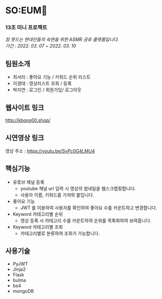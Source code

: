 # SO:EUM🌸  
### 13조 미니 프로젝트  
*잠 못드는 현대인들의 숙면을 위한 ASMR 공유 플랫폼입니다.*  
*기간 : 2022. 03. 07 ~ 2022. 03. 10*


## 팀원소개 
* 최서라 : 좋아요 기능 / 키워드 순위 리스트
* 이경태 : 영상리스트 조회 / 등록 
* 박지연 : 로그인  / 회원가입/ 로그아웃


## 웹사이트 링크
http://kbong00.shop/ 


## 시연영상 링크

영상 주소 : https://youtu.be/SvPc0G4LMU4


## 핵심기능
* 유튜브 채널 등록
  * youtube 채널 url 입력 시 영상의 썸네일을 웹스크랩핑합니다. 
  * 사용자 이름, 키워드를 가져와 붙입니다.
* 좋아요 기능
  * JWT 를 이용하여 사용자를 확인하여 좋아요 수를 카운트하고 변경합니다.
* Keyword 카테고리별 순위
  * 영상 등록 시 카테고리 수를 카운트하여 순위를 목록화하여 보여줍니다. 
* Keyword 카테고리별 조회
  * 카테고리별로 분류하여 조회가 가능합니다. 


## 사용기술
* PyJWT
* Jinja2
* Flask
* bulma
* bs4
* mongoDB
